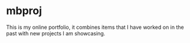 # mbproj
This is my online portfolio, it combines items that I have worked on in the past with new projects I am showcasing.
